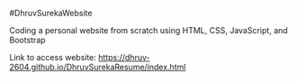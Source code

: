 #DhruvSurekaWebsite

Coding a personal website from scratch using HTML, CSS, JavaScript, and Bootstrap 

Link to access website: https://dhruv-2604.github.io/DhruvSurekaResume/index.html

